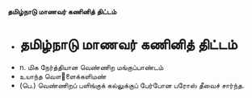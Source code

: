 **தமிழ்நாடு மாணவர் கணினித் திட்டம்**
- # தமிழ்நாடு மாணவர் கணினித் திட்டம்
- n. மிக நேர்த்தியான வெண்ணிற மங்குப்பாண்டம்
- உயாந்த வௌ஢ளைக்களிமண்
- (பெ.) வெண்ணிறப் பளிங்குக் கல்லுக்குப் பேர்போன பரோஸ் தீவைச் சார்ந்த.

